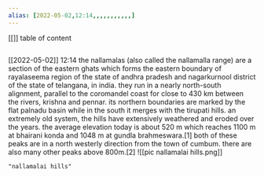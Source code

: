 ```yaml
---
alias: [2022-05-02,12:14,,,,,,,,,,,]
---
```

[[]]
table of content
```toc
```

[[2022-05-02]] 12:14
the nallamalas (also called the nallamalla range) are a section of the eastern ghats which forms the eastern boundary of rayalaseema region of the state of andhra pradesh and nagarkurnool district of the state of telangana, in india. they run in a nearly north-south alignment, parallel to the coromandel coast for close to 430 km between the rivers, krishna and pennar. its northern boundaries are marked by the flat palnadu basin while in the south it merges with the tirupati hills. an extremely old system, the hills have extensively weathered and eroded over the years. the average elevation today is about 520 m which reaches 1100 m at bhairani konda and 1048 m at gundla brahmeswara.[1] both of these peaks are in a north westerly direction from the town of cumbum. there are also many other peaks above 800m.[2]
![[pic nallamalai hills.png]]
```query
"nallamalai hills"
```